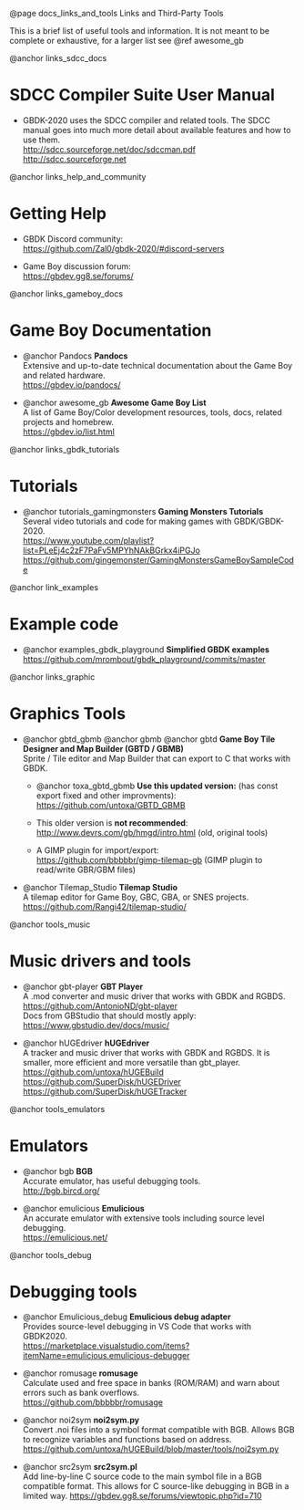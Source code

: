 @page docs_links_and_tools Links and Third-Party Tools


This is a brief list of useful tools and information. It is not meant to be complete or exhaustive, for a larger list see @ref awesome_gb

@anchor links_sdcc_docs
# SDCC Compiler Suite User Manual
  - GBDK-2020 uses the SDCC compiler and related tools. The SDCC manual goes into much more detail about available features and how to use them.  
  http://sdcc.sourceforge.net/doc/sdccman.pdf  
  http://sdcc.sourceforge.net


@anchor links_help_and_community
# Getting Help
  - GBDK Discord community:  
  https://github.com/Zal0/gbdk-2020/#discord-servers

  - Game Boy discussion forum:  
  https://gbdev.gg8.se/forums/


@anchor links_gameboy_docs
# Game Boy Documentation
  - @anchor Pandocs
    __Pandocs__  
    Extensive and up-to-date technical documentation about the Game Boy and related hardware.  
    https://gbdev.io/pandocs/

  - @anchor awesome_gb
    __Awesome Game Boy List__  
    A list of Game Boy/Color development resources, tools, docs, related projects and homebrew.  
    https://gbdev.io/list.html


@anchor links_gbdk_tutorials
# Tutorials
  - @anchor tutorials_gamingmonsters
    __Gaming Monsters Tutorials__  
    Several video tutorials and code for making games with GBDK/GBDK-2020.  
    https://www.youtube.com/playlist?list=PLeEj4c2zF7PaFv5MPYhNAkBGrkx4iPGJo  
    https://github.com/gingemonster/GamingMonstersGameBoySampleCode


@anchor link_examples
# Example code
  - @anchor examples_gbdk_playground
    __Simplified GBDK examples__  
    https://github.com/mrombout/gbdk_playground/commits/master


@anchor links_graphic
# Graphics Tools
  - @anchor gbtd_gbmb
    @anchor gbmb
    @anchor gbtd
    __Game Boy Tile Designer and Map Builder (GBTD / GBMB)__  
    Sprite / Tile editor and Map Builder that can export to C that works with GBDK.  
 
    - @anchor toxa_gbtd_gbmb
    __Use this updated version:__ (has const export fixed and other improvments):  
    https://github.com/untoxa/GBTD_GBMB  
 
    - This older version is __not recommended__:  
    http://www.devrs.com/gb/hmgd/intro.html (old, original tools)  
 
    - A GIMP plugin for import/export:  
    https://github.com/bbbbbr/gimp-tilemap-gb (GIMP plugin to read/write GBR/GBM files)

  - @anchor Tilemap_Studio
    __Tilemap Studio__  
    A tilemap editor for Game Boy, GBC, GBA, or SNES projects.  
    https://github.com/Rangi42/tilemap-studio/


@anchor tools_music
# Music drivers and tools
  - @anchor gbt-player
    __GBT Player__  
    A .mod converter and music driver that works with GBDK and RGBDS.  
    https://github.com/AntonioND/gbt-player  
    Docs from GBStudio that should mostly apply: https://www.gbstudio.dev/docs/music/


  - @anchor hUGEdriver
    __hUGEdriver__  
    A tracker and music driver that works with GBDK and RGBDS.
    It is smaller, more efficient and more versatile than gbt_player.  
    https://github.com/untoxa/hUGEBuild  
    https://github.com/SuperDisk/hUGEDriver  
    https://github.com/SuperDisk/hUGETracker


@anchor tools_emulators
# Emulators
  - @anchor bgb
    __BGB__  
    Accurate emulator, has useful debugging tools.  
    http://bgb.bircd.org/

  - @anchor emulicious
    __Emulicious__  
    An accurate emulator with extensive tools including source level debugging.  
    https://emulicious.net/


@anchor tools_debug
# Debugging tools
  - @anchor Emulicious_debug
    __Emulicious debug adapter__  
    Provides source-level debugging in VS Code that works with GBDK2020.  
    https://marketplace.visualstudio.com/items?itemName=emulicious.emulicious-debugger

  - @anchor romusage
    __romusage__  
    Calculate used and free space in banks (ROM/RAM) and warn about errors such as bank overflows.  
    https://github.com/bbbbbr/romusage

  - @anchor noi2sym
    __noi2sym.py__  
    Convert .noi files into a symbol format compatible with BGB. Allows BGB to recognize variables and functions based on address.  
    https://github.com/untoxa/hUGEBuild/blob/master/tools/noi2sym.py

  - @anchor src2sym
    __src2sym.pl__  
    Add line-by-line C source code to the main symbol file in a BGB compatible format. This allows for C source-like debugging in BGB in a limited way.
    https://gbdev.gg8.se/forums/viewtopic.php?id=710

